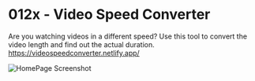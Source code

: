 # 012x - Video Speed Converter

Are you watching videos in a different speed? Use this tool to convert the video length and find out the actual duration.
https://videospeedconverter.netlify.app/

![HomePage Screenshot](https://i.imgur.com/EBlnUbm.png)
